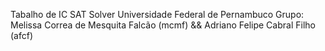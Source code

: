Tabalho de IC
SAT Solver
Universidade Federal de Pernambuco
Grupo: Melissa Correa de Mesquita Falcão (mcmf) && Adriano Felipe Cabral Filho (afcf)
